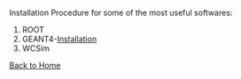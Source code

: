 Installation Procedure for some of the most useful softwares:

1. ROOT
2. GEANT4-[Installation](https://drive.google.com/file/d/1YFhSud5RJuBtSFvo_JpQos0MlkSzHdaD/view?usp=sharing)
3. WCSim



[Back to Home](https://arnab-sarker.github.io/arnabron/)
